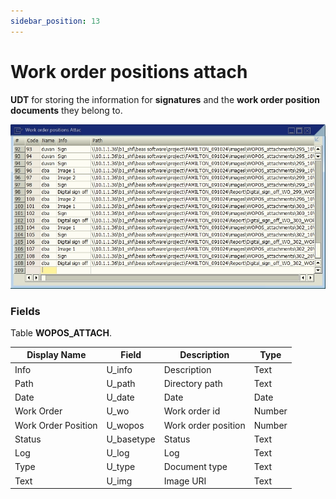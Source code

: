 ```yaml
---
sidebar_position: 13
---
```


# Work order positions attach

**UDT** for storing the information for **signatures** and the **work order position documents** they belong to.

![LWMS_BINLOCATION screen](./img-carrier/lwms_wopos_attach_screen.png)

### Fields

Table **WOPOS_ATTACH**.

| Display Name | Field | Description | Type |
| --- | --- | --- | --- |
| Info | U_info | Description | Text |
| Path | U_path | Directory path | Text |
| Date | U_date | Date | Date |
| Work Order | U_wo | Work order id | Number |
| Work Order Position | U_wopos | Work order position | Number |
| Status | U_basetype | Status | Text |
| Log | U_log | Log | Text |
| Type | U_type | Document type | Text |
| Text | U_img | Image URI | Text |
